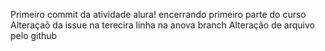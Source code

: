 Primeiro commit da atividade alura!
encerrando primeiro parte do curso 
Alteraçaõ da issue na terecira linha na anova branch
Alteração de arquivo pelo github
